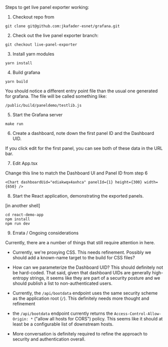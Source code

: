 Steps to get live panel exporter working:

1. Checkout repo from 
```
git clone git@github.com:jkafader-esnet/grafana.git
```

2. Check out the live panel exporter branch:
```
git checkout live-panel-exporter
```

3. Install yarn modules
```
yarn install
```

4. Build grafana
```
yarn build
```
You should notice a different entry point file than the usual one generated for grafana. The file will be called something like:
```
/public/build/paneldemo/testlib.js
```

5. Start the Grafana server
```
make run
```

6. Create a dashboard, note down the first panel ID and the Dashboard UID.

If you click edit for the first panel, you can see both of these data in the URL bar.

7. Edit App.tsx

Change this line to match the Dashboard UI and Panel ID from step 6
```
<Chart dashboardUid="ediakwqx4axhca" panelId={1} height={300} width={650} />
```

8. Start the React application, demonstrating the exported panels.

[in another shell]
```
cd react-demo-app
npm install
npm run dev
```

9. Errata / Ongoing considerations

Currently, there are a number of things that still require attention in here. 

- Currently, we're proxying CSS. This needs refinement. Possibly we should add a known-name target to the build for CSS files?

- How can we parameterize the Dashboard UID? This should definitely not be hard-coded. That said, given that dashboard UIDs are generally high-entropy strings, it seems like they are part of a security posture and we should publish a list to non-authenticated users.

- Currently, the `/api/bootdata` endpoint uses the same security scheme as the application root (`/`). This definitely needs more thought and refinement

- the `/api/bootdata` endpoint currently returns the `Access-Control-Allow-Origin: *` ("allow all hosts for CORS") policy. This seems like it should at least be a configurable list of downstream hosts.

- More conversation is definitely required to refine the approach to security and authentication overall.


